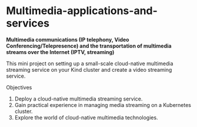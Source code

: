 # Multimedia-applications-and-services

 **Multimedia communications (IP telephony, Video Conferencing/Telepresence) and the transportation of multimedia streams over the Internet (IPTV, streaming)**

This mini project on setting up a small-scale cloud-native multimedia streaming service on your Kind cluster and create a video streaming service.

Objectives
1. Deploy a cloud-native multimedia streaming service.
1. Gain practical experience in managing media streaming on a Kubernetes cluster.
1. Explore the world of cloud-native multimedia technologies.

